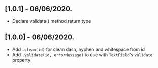 ## [1.0.1] - 06/06/2020.

* Declare validate() method return type

## [1.0.0] - 06/06/2020.

* Add `.clean(id)` for clean dash, hyphen and whitespace from id
* Add `.validate(id, errorMessage)` to use with `TextField`'s `validate` property
